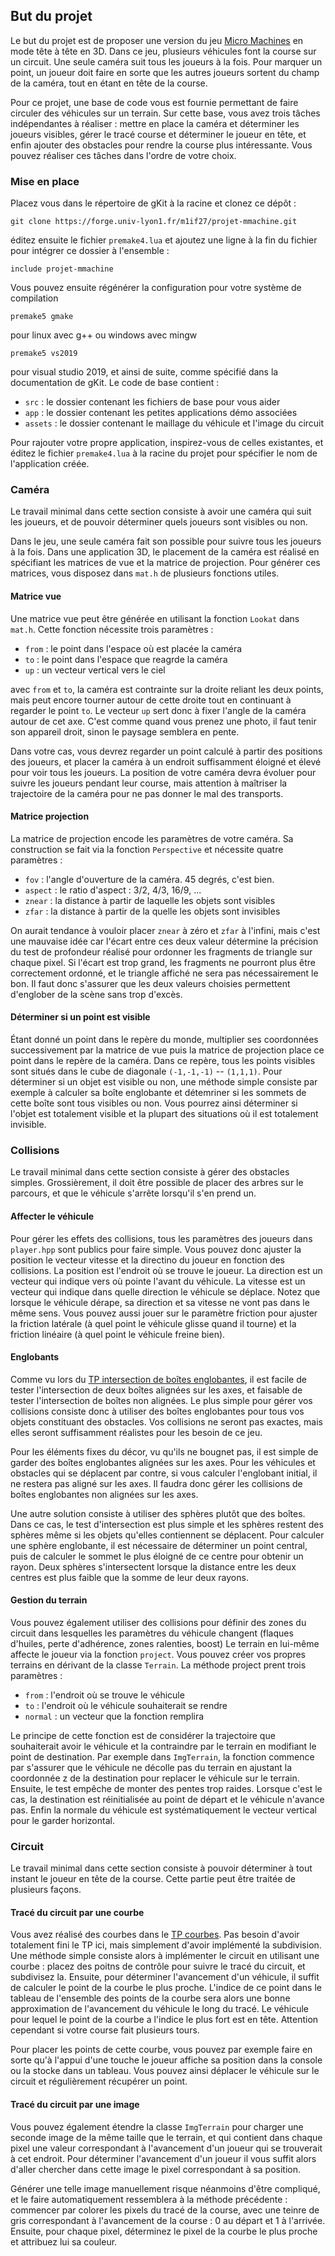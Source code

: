 ## But du projet

Le but du projet est de proposer une version du jeu [Micro Machines](https://online.oldgames.sk/play/genesis/micro-machines-2-turbo-tournament/9876) en mode tête à tête en 3D. Dans ce jeu, plusieurs véhicules font la course sur un circuit. Une seule caméra suit tous les joueurs à la fois. Pour marquer un point, un joueur doit faire en sorte que les autres joueurs sortent du champ de la caméra, tout en étant en tête de la course.

Pour ce projet, une base de code vous est fournie permettant de faire circuler
des véhicules sur un terrain. Sur cette base, vous avez trois tâches
indépendantes à réaliser : mettre en place la caméra et déterminer les joueurs
visibles, gérer le tracé course et déterminer le joueur en tête, et enfin
ajouter des obstacles pour rendre la course plus intéressante. Vous pouvez
réaliser ces tâches dans l'ordre de votre choix.

### Mise en place

Placez vous dans le répertoire de gKit à la racine et clonez ce dépôt :

```
git clone https://forge.univ-lyon1.fr/m1if27/projet-mmachine.git
```

éditez ensuite le fichier `premake4.lua` et ajoutez une ligne à la fin du
fichier pour intégrer ce dossier à l'ensemble :

```
include projet-mmachine
```

Vous pouvez ensuite régénérer la configuration pour votre système de compilation

```
premake5 gmake
```

pour linux avec g++ ou windows avec mingw

```
premake5 vs2019
```

pour visual studio 2019, et ainsi de suite, comme spécifié dans la documentation
de gKit. Le code de base contient :

* `src` : le dossier contenant les fichiers de base pour vous aider
* `app` : le dossier contenant les petites applications démo associées
* `assets` : le dossier contenant le maillage du véhicule et l'image du circuit

Pour rajouter votre propre application, inspirez-vous de celles existantes, et
éditez le fichier `premake4.lua` à la racine du projet pour spécifier le nom de
l'application créée.


### Caméra

Le travail minimal dans cette section consiste à avoir une caméra qui suit les
joueurs, et de pouvoir déterminer quels joueurs sont visibles ou non.

Dans le jeu, une seule caméra fait son possible pour suivre tous les joueurs à
la fois. Dans une application 3D, le placement de la caméra est réalisé en
spécifiant les matrices de vue et la matrice de projection. Pour générer ces
matrices, vous disposez dans `mat.h` de plusieurs fonctions utiles.

#### Matrice vue

Une matrice vue peut être générée en utilisant la fonction `Lookat` dans
`mat.h`. Cette fonction nécessite trois paramètres : 

* `from` : le point dans l'espace où est placée la caméra
* `to` : le point dans l'espace que reagrde la caméra
* `up` : un vecteur vertical vers le ciel

avec `from` et `to`, la caméra est contrainte sur la droite reliant les deux
points, mais peut encore tourner autour de cette droite tout en continuant à
regarder le point `to`. Le vecteur `up` sert donc à fixer l'angle de la caméra
autour de cet axe. C'est comme quand vous prenez une photo, il faut tenir son
appareil droit, sinon le paysage semblera en pente.

Dans votre cas, vous devrez regarder un point calculé à partir des positions des
joueurs, et placer la caméra à un endroit suffisamment éloigné et élevé pour
voir tous les joueurs. La position de votre caméra devra évoluer pour suivre les
joueurs pendant leur course, mais attention à maîtriser la trajectoire de la
caméra pour ne pas donner le mal des transports.

#### Matrice projection

La matrice de projection encode les paramètres de votre caméra. Sa construction
se fait via la fonction `Perspective` et nécessite quatre paramètres :

* `fov` : l'angle d'ouverture de la caméra. 45 degrés, c'est bien.
* `aspect` : le ratio d'aspect : 3/2, 4/3, 16/9, ...
* `znear` : la distance à partir de laquelle les objets sont visibles
* `zfar` : la distance à partir de la quelle les objets sont invisibles

On aurait tendance à vouloir placer `znear` à zéro et `zfar` à l'infini, mais
c'est une mauvaise idée car l'écart entre ces deux valeur détermine la précision
du test de profondeur réalisé pour ordonner les fragments de triangle sur chaque
pixel. Si l'écart est trop grand, les fragments ne pourront plus être
correctement ordonné, et le triangle affiché ne sera pas nécessairement le bon.
Il faut donc s'assurer que les deux valeurs choisies permettent d'englober de la
scène sans trop d'excès.

#### Déterminer si un point est visible

Étant donné un point dans le repère du monde, multiplier ses coordonnées
successivement par la matrice de vue puis la matrice de projection place ce
point dans le repère de la caméra. Dans ce repère, tous les points visibles sont
situés dans le cube de diagonale `(-1,-1,-1)` -- `(1,1,1)`. Pour déterminer si
un objet est visible ou non, une méthode simple consiste par exemple à calculer
sa boîte englobante et détemriner si les sommets de cette boîte sont tous
visibles ou non. Vous pourrez ainsi déterminer si l'objet est totalement visible
et la plupart des situations où il est totalement invisible.

### Collisions

Le travail minimal dans cette section consiste à gérer des obstacles simples.
Grossièrement, il doit être possible de placer des arbres sur le parcours, et
que le véhicule s'arrête lorsqu'il s'en prend un.

#### Affecter le véhicule

Pour gérer les effets des collisions, tous les paramètres des joueurs dans
`player.hpp` sont publics pour faire simple. Vous pouvez donc ajuster la
position le vecteur vitesse et la directino du joueur en fonction des
collisions. La position est l'endroit où se trouve le joueur. La direction est
un vecteur qui indique vers où pointe l'avant du véhicule. La vitesse est un
vecteur qui indique dans quelle direction le véhicule se déplace. Notez que
lorsque le véhicule dérape, sa direction et sa vitesse ne vont pas dans le même
sens. Vous pouvez aussi jouer sur le paramètre friction pour ajuster la friction
latérale (à quel point le véhicule glisse quand il tourne) et la friction
linéaire (à quel point le véhicule freine bien).

#### Englobants

Comme vu lors du [TP intersection de boîtes
englobantes](https://forge.univ-lyon1.fr/box-intersection-etu), il est facile de
tester l'intersection de deux boîtes alignées sur les axes, et faisable de
tester l'intersection de boîtes non alignées. Le plus simple pour gérer vos
collisions consiste donc à utiliser des boîtes englobantes pour tous vos objets
constituant des obstacles. Vos collisions ne seront pas exactes, mais elles
seront suffisamment réalistes pour les besoin de ce jeu.

Pour les éléments fixes du décor, vu qu'ils ne bougnet pas, il est simple de
garder des boîtes englobantes alignées sur les axes. Pour les véhicules et
obstacles qui se déplacent par contre, si vous calculer l'englobant initial, il
ne restera pas aligné sur les axes. Il faudra donc gérer les collisions de
boîtes englobantes non alignées sur les axes.

Une autre solution consiste à utiliser des sphères plutôt que des boîtes. Dans
ce cas, le test d'intersection est plus simple et les sphères restent des
sphères même si les objets qu'elles contiennent se déplacent. Pour calculer une
sphère englobante, il est nécessaire de déterminer un point central, puis de
calculer le sommet le plus éloigné de ce centre pour obtenir un rayon. Deux
sphères s'intersectent lorsque la distance entre les deux centres est plus
faible que la somme de leur deux rayons.

#### Gestion du terrain

Vous pouvez également utiliser des collisions pour définir des zones du circuit
dans lesquelles les paramètres du véhicule changent (flaques d'huiles, perte
d'adhérence, zones ralenties, boost) Le terrain en lui-même affecte le joueur
via la fonction `project`. Vous pouvez créer vos propres terrains en dérivant de
la classe `Terrain`. La méthode project prent trois paramètres :

* `from` : l'endroit où se trouve le véhicule
* `to` : l'endroit où le véhicule souhaiterait se rendre
* `normal` : un vecteur que la fonction remplira

Le principe de cette fonction est de considérer la trajectoire que souhaiterait
avoir le véhicule et la contraindre par le terrain en modifiant le point de
destination. Par exemple dans `ImgTerrain`, la fonction commence par s'assurer
que le véhicule ne décolle pas du terrain en ajustant la coordonnée z de la
destination pour replacer le véhicule sur le terrain. Ensuite, le test empêche
de monter des pentes trop raides. Lorsque c'est le cas, la destination est
réinitialisée au point de départ et le véhicule n'avance pas. Enfin la normale
du véhicule est systématiquement le vecteur vertical pour le garder horizontal.

### Circuit

Le travail minimal dans cette section consiste à pouvoir déterminer à tout
instant le joueur en tête de la course. Cette partie peut être traitée de
plusieurs façons.


#### Tracé du circuit par une courbe

Vous avez réalisé des courbes dans le [TP
courbes](https://forge.univ-lyon1.fr/m1if27/courbes-etu). Pas besoin d'avoir
totalement fini le TP ici, mais simplement d'avoir implémenté la subdivision.
Une méthode simple consiste alors à implémenter le circuit en utilisant une
courbe : placez des poitns de contrôle pour suivre le tracé du circuit, et
subdivisez la. Ensuite, pour déterminer l'avancement d'un véhicule, il suffit de
calculer le point de la courbe le plus proche. L'indice de ce point dans le
tableau de l'ensemble des points de la courbe sera alors une bonne approximation
de l'avancement du véhicule le long du tracé. Le véhicule pour lequel le point
de la courbe a l'indice le plus fort est en tête. Attention cependant si votre
course fait plusieurs tours.

Pour placer les points de cette courbe, vous pouvez par exemple faire en sorte
qu'à l'appui d'une touche le joueur affiche sa position dans la console ou la
stocke dans un tableau. Vous pouvez ainsi déplacer le véhicule sur le circuit et régulièrement récupérer un point.

#### Tracé du circuit par une image

Vous pouvez également étendre la classe `ImgTerrain` pour charger une seconde
image de la même taille que le terrain, et qui contient dans chaque pixel une
valeur correspondant à l'avancement d'un joueur qui se trouverait à cet endroit.
Pour déterminer l'avancement d'un joueur il vous suffit alors d'aller chercher
dans cette image le pixel correspondant à sa position.

Générer une telle image manuellement risque néanmoins d'être compliqué, et le
faire automatiquement ressemblera à la méthode précédente : commencer par
colorer les pixels du tracé de la course, avec une teinre de gris correspondant
à l'avancement de la course : 0 au départ et 1 à l'arrivée. Ensuite, pour chaque
pixel, déterminez le pixel de la courbe le plus proche et attribuez lui sa
couleur.
